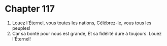 # Chapter 117

1. Louez l'Éternel, vous toutes les nations, Célébrez-le, vous tous les peuples!
2. Car sa bonté pour nous est grande, Et sa fidélité dure à toujours. Louez l'Éternel!

